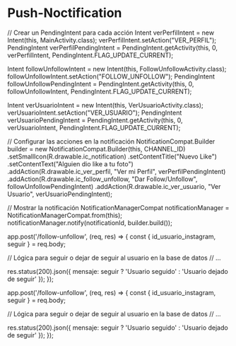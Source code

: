 # Push-Noctification
// Crear un PendingIntent para cada acción
Intent verPerfilIntent = new Intent(this, MainActivity.class);
verPerfilIntent.setAction("VER_PERFIL");
PendingIntent verPerfilPendingIntent = PendingIntent.getActivity(this, 0, verPerfilIntent, PendingIntent.FLAG_UPDATE_CURRENT);

Intent followUnfollowIntent = new Intent(this, FollowUnfollowActivity.class);
followUnfollowIntent.setAction("FOLLOW_UNFOLLOW");
PendingIntent followUnfollowPendingIntent = PendingIntent.getActivity(this, 0, followUnfollowIntent, PendingIntent.FLAG_UPDATE_CURRENT);

Intent verUsuarioIntent = new Intent(this, VerUsuarioActivity.class);
verUsuarioIntent.setAction("VER_USUARIO");
PendingIntent verUsuarioPendingIntent = PendingIntent.getActivity(this, 0, verUsuarioIntent, PendingIntent.FLAG_UPDATE_CURRENT);

// Configurar las acciones en la notificación
NotificationCompat.Builder builder = new NotificationCompat.Builder(this, CHANNEL_ID)
        .setSmallIcon(R.drawable.ic_notification)
        .setContentTitle("Nuevo Like")
        .setContentText("Alguien dio like a tu foto")
        .addAction(R.drawable.ic_ver_perfil, "Ver mi Perfil", verPerfilPendingIntent)
        .addAction(R.drawable.ic_follow_unfollow, "Dar Follow/Unfollow", followUnfollowPendingIntent)
        .addAction(R.drawable.ic_ver_usuario, "Ver Usuario", verUsuarioPendingIntent);

// Mostrar la notificación
NotificationManagerCompat notificationManager = NotificationManagerCompat.from(this);
notificationManager.notify(notificationId, builder.build());



app.post('/follow-unfollow', (req, res) => {
  const { id_usuario_instagram, seguir } = req.body;

  // Lógica para seguir o dejar de seguir al usuario en la base de datos
  // ...

  res.status(200).json({ mensaje: seguir ? 'Usuario seguido' : 'Usuario dejado de seguir' });
});



app.post('/follow-unfollow', (req, res) => {
  const { id_usuario_instagram, seguir } = req.body;

  // Lógica para seguir o dejar de seguir al usuario en la base de datos
  // ...

  res.status(200).json({ mensaje: seguir ? 'Usuario seguido' : 'Usuario dejado de seguir' });
});
